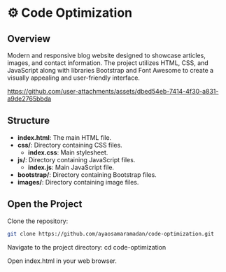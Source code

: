# ⚙ Code Optimization

## Overview
Modern and responsive blog website designed to showcase articles, images, and contact information. The project utilizes HTML, CSS, and JavaScript along with libraries Bootstrap and Font Awesome to create a visually appealing and user-friendly interface.

https://github.com/user-attachments/assets/dbed54eb-7414-4f30-a831-a9de2765bbda

## Structure

- **index.html**: The main HTML file.
- **css/**: Directory containing CSS files.
  - **index.css**: Main stylesheet.
- **js/**: Directory containing JavaScript files.
  - **index.js**: Main JavaScript file.
- **bootstrap/**: Directory containing Bootstrap files.
- **images/**: Directory containing image files.

## Open the Project

Clone the repository:
   ```sh
   git clone https://github.com/ayaosamaramadan/code-optimization.git
   ```
Navigate to the project directory:
   cd code-optimization
   
Open index.html in your web browser.

